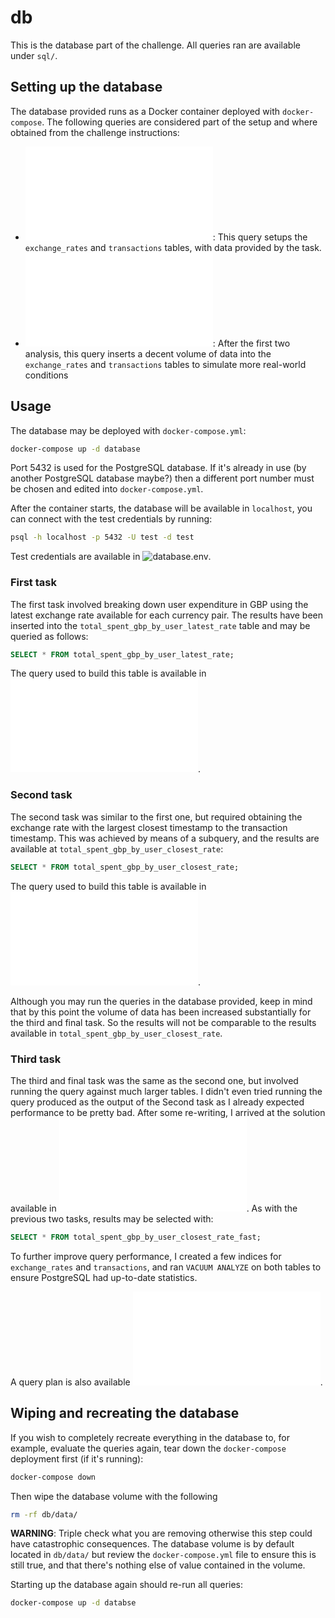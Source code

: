 # db

This is the database part of the challenge. All queries ran are available under `sql/`.

## Setting up the database

The database provided runs as a Docker container deployed with `docker-compose`. The following queries are considered part of the setup and where obtained from the challenge instructions:
* ![01_create_schema.sql](sql/01_create_schema.sql): This query setups the `exchange_rates` and `transactions` tables, with data provided by the task.
* ![04_simulate_volumes_of_data.sql](sql/04_simulate_volumes_of_data.sql): After the first two analysis, this query inserts a decent volume of data into the `exchange_rates` and `transactions` tables to simulate more real-world conditions

## Usage

The database may be deployed with `docker-compose.yml`:

``` sh
docker-compose up -d database
```

Port 5432 is used for the PostgreSQL database. If it's already in use (by another PostgreSQL database maybe?) then a different port number must be chosen and edited into `docker-compose.yml`.

After the container starts, the database will be available in `localhost`, you can connect with the test credentials by running:

``` sh
psql -h localhost -p 5432 -U test -d test
```

Test credentials are available in ![`database.env`](../database.env).

### First task

The first task involved breaking down user expenditure in GBP using the latest exchange rate available for each currency pair. The results have been inserted into the `total_spent_gbp_by_user_latest_rate` table and may be queried as follows:

``` sql
SELECT * FROM total_spent_gbp_by_user_latest_rate;
```

The query used to build this table is available in ![02_spend_breakdown_latest_date.sql](sql/02_spend_breakdown_latest_date.sql).

### Second task

The second task was similar to the first one, but required obtaining the exchange rate with the largest closest timestamp to the transaction timestamp. This was achieved by means of a subquery, and the results are available at `total_spent_gbp_by_user_closest_rate`:

``` sql
SELECT * FROM total_spent_gbp_by_user_closest_rate;
```

The query used to build this table is available in ![03_spend_breakdown_closest_date.sql](sql/03_spend_breakdown_closest_date.sql).

Although you may run the queries in the database provided, keep in mind that by this point the volume of data has been increased substantially for the third and final task. So the results will not be comparable to the results available in `total_spent_gbp_by_user_closest_rate`.

### Third task

The third and final task was the same as the second one, but involved running the query against much larger tables. I didn't even tried running the query produced as the output of the Second task as I already expected performance to be pretty bad. After some re-writing, I arrived at the solution available in ![05_spend_breakdown_closest_date_fast.sql](sql/05_spend_breakdown_closest_date_fast.sql). As with the previous two tasks, results may be selected with:

``` sql
SELECT * FROM total_spent_gbp_by_user_closest_rate_fast;
```

To further improve query performance, I created a few indices for `exchange_rates` and `transactions`, and ran `VACUUM ANALYZE` on both tables to ensure PostgreSQL had up-to-date statistics.

A query plan is also available ![here](task_three_plan.json).

## Wiping and recreating the database

If you wish to completely recreate everything in the database to, for example, evaluate the queries again, tear down the `docker-compose` deployment first (if it's running):

``` sh
docker-compose down
```

Then wipe the database volume with the following

``` sh
rm -rf db/data/
```

**WARNING**: Triple check what you are removing otherwise this step could have catastrophic consequences. The database volume is by default located in `db/data/` but review the `docker-compose.yml` file to ensure this is still true, and that there's nothing else of value contained in the volume.

Starting up the database again should re-run all queries:

``` sh
docker-compose up -d databse
```
